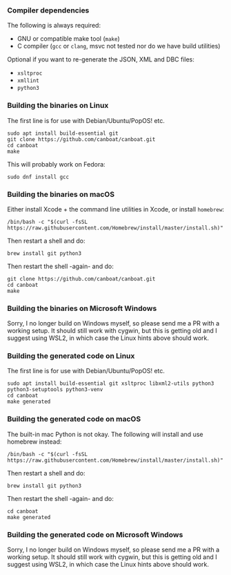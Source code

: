 
### Compiler dependencies

The following is always required:

* GNU or compatible make tool (`make`)
* C compiler (`gcc` or `clang`, msvc not tested nor do we have build utilities)

Optional if you want to re-generate the JSON, XML and DBC files:

* `xsltproc`
* `xmllint`
* `python3`

### Building the binaries on Linux

The first line is for use with Debian/Ubuntu/PopOS! etc.

    sudo apt install build-essential git
    git clone https://github.com/canboat/canboat.git
    cd canboat
    make

This will probably work on Fedora:

    sudo dnf install gcc

### Building the binaries on macOS

Either install Xcode + the command line utilities in Xcode, or install `homebrew`:

    /bin/bash -c "$(curl -fsSL https://raw.githubusercontent.com/Homebrew/install/master/install.sh)"

Then restart a shell and do:

    brew install git python3

Then restart the shell -again- and do:

    git clone https://github.com/canboat/canboat.git
    cd canboat
    make


### Building the binaries on Microsoft Windows

Sorry, I no longer build on Windows myself, so please send me a PR with a working setup.
It should still work with cygwin, but this is getting old and I suggest using WSL2, in which case the Linux hints above should work.



### Building the generated code on Linux

The first line is for use with Debian/Ubuntu/PopOS! etc.

    sudo apt install build-essential git xsltproc libxml2-utils python3 python3-setuptools python3-venv
    cd canboat
    make generated

### Building the generated code on macOS

The built-in mac Python is not okay. The following will install and use homebrew instead:

    /bin/bash -c "$(curl -fsSL https://raw.githubusercontent.com/Homebrew/install/master/install.sh)"

Then restart a shell and do:

    brew install git python3

Then restart the shell -again- and do:

    cd canboat
    make generated


### Building the generated code on Microsoft Windows

Sorry, I no longer build on Windows myself, so please send me a PR with a working setup.
It should still work with cygwin, but this is getting old and I suggest using WSL2, in which case the Linux hints above should work.




